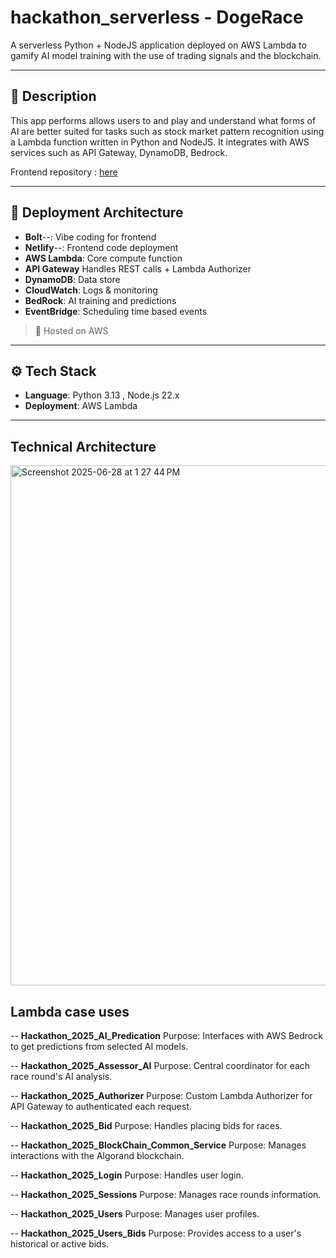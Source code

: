 # hackathon_serverless - DogeRace

A serverless Python + NodeJS application deployed on AWS Lambda to gamify AI model training with the use of trading signals and the blockchain.

---

## 📝 Description

This app performs allows users to and play and understand what forms of AI are better suited for tasks such as stock market pattern recognition using a Lambda function written in Python and NodeJS. It integrates with AWS services such as API Gateway, DynamoDB, Bedrock.

Frontend repository : [here](https://github.com/diniesganesan/bolt_hackathon)

---

## 🚀 Deployment Architecture

- **Bolt**--: Vibe coding for frontend 
- **Netlify**--: Frontend code deployment
- **AWS Lambda**: Core compute function
- **API Gateway** Handles REST calls + Lambda Authorizer 
- **DynamoDB**: Data store
- **CloudWatch**: Logs & monitoring
- **BedRock**: AI training and predictions
- **EventBridge**: Scheduling time based events 

> 📌 Hosted on AWS

---

## ⚙️ Tech Stack

- **Language**: Python 3.13 , Node.js 22.x
- **Deployment**: AWS Lambda

---


## Technical Architecture

<img width="832" alt="Screenshot 2025-06-28 at 1 27 44 PM" src="https://github.com/user-attachments/assets/c4602197-b149-4e90-83b2-bad6cc4391c5" />




## Lambda case uses

-- **Hackathon_2025_AI_Predication** 
Purpose: Interfaces with AWS Bedrock to get predictions from selected AI models.

-- **Hackathon_2025_Assessor_AI** 
Purpose: Central coordinator for each race round's AI analysis.

-- **Hackathon_2025_Authorizer** 
Purpose: Custom Lambda Authorizer for API Gateway to authenticated each request.

-- **Hackathon_2025_Bid** 
Purpose: Handles placing bids for races.

-- **Hackathon_2025_BlockChain_Common_Service** 
Purpose: Manages interactions with the Algorand blockchain.

-- **Hackathon_2025_Login** 
Purpose: Handles user login.

-- **Hackathon_2025_Sessions** 
Purpose: Manages race rounds information.

-- **Hackathon_2025_Users** 
Purpose: Manages user profiles.

-- **Hackathon_2025_Users_Bids** 
Purpose: Provides access to a user's historical or active bids.



